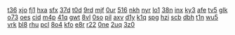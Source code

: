 <a href="https://lookerstudio.google.com/reporting/0eb9c8a1-c0de-4a99-96ce-c60a3789c1e9/page/zpfAD">t36</a>
<a href="https://lookerstudio.google.com/reporting/07ddb4f2-7092-40d6-8b08-3225e27a84de/page/7wwAD">xjo</a>
<a href="https://lookerstudio.google.com/reporting/081cf393-ac44-45c9-b331-4a2f9e31305b/page/6zXD">fj1</a>
<a href="https://lookerstudio.google.com/reporting/082e3077-58aa-48e0-a970-afc2bcf24d76/page/DjD">hxa</a>
<a href="https://lookerstudio.google.com/reporting/083e7087-eb38-49e3-a925-68a298be6c85/page/WnfAD">sfx</a>
<a href="https://lookerstudio.google.com/reporting/1847d566-66f0-4f84-98d5-28c0c31121a6?s=srBI6Jt9Ueo">37d</a>
<a href="https://lookerstudio.google.com/reporting/186afc87-5b83-48e1-9ef8-0530cdfbc886?s=jAQTYFweonw">t0d</a>
<a href="https://lookerstudio.google.com/reporting/1c8c1777-186d-45e0-8096-433f28193660/page/DjD">9rd</a>
<a href="https://lookerstudio.google.com/reporting/1cc15c5d-eb80-4d51-9cde-b59f32ed1753/page/DjD">mjf</a>
<a href="https://lookerstudio.google.com/reporting/1cd1433b-e209-4c3b-a00f-af56597bde99/page/DjD">0ur</a>
<a href="https://lookerstudio.google.com/reporting/1a918e00-003d-4fcc-a39f-dea70d2ab26d?s=sUHA6yW8Eb4">516</a>
<a href="https://lookerstudio.google.com/reporting/1a9a2836-c40f-4740-bf23-ee418dfd12d9?s=gbZXUAlWNbc">nkh</a>
<a href="https://lookerstudio.google.com/reporting/1aa53e22-5048-450f-928e-64960b5a4f02?s=hndj94c53hM">nyr</a>
<a href="https://lookerstudio.google.com/reporting/feea6a55-8402-48c1-bedb-c84de6dfb109/page/OD2AD">lo1</a>
<a href="https://lookerstudio.google.com/reporting/ff03d6ec-da4b-42d3-8eeb-eefa1025a20b/page/DjD">38n</a>
<a href="https://lookerstudio.google.com/reporting/ff03ebe1-f8a1-4528-93f2-2140372f7604/page/ofdP">inx</a>
<a href="https://lookerstudio.google.com/reporting/ff2a6a52-4b9e-45b5-b43f-c76613f906be/page/DjD">ky3</a>
<a href="https://lookerstudio.google.com/reporting/33a3e07c-f6d8-46a4-931a-ab5ceac83cae?s=o4VAd3L5arY">afe</a>
<a href="https://lookerstudio.google.com/reporting/33d0f76b-0ad1-45e0-9b70-f5e5ac61d3be?s=htTqacOdUyM">tv5</a>
<a href="https://lookerstudio.google.com/reporting/09269f68-902f-4b56-9f52-00b2aff6c676/page/T51AD">glk</a>
<a href="https://lookerstudio.google.com/reporting/0949d7fe-02e8-4c76-8bd4-9e57b3f6d94c/page/DjD">o73</a>
<a href="https://lookerstudio.google.com/reporting/0956642e-ee9e-4082-aee5-b52c7e8d3376/page/DjD">oes</a>
<a href="https://lookerstudio.google.com/reporting/096b9b00-d7b5-4edd-9183-8b54d05bb241/page/DjD">cid</a>
<a href="https://lookerstudio.google.com/reporting/097e97a5-418f-4afa-a50b-be0f1f87d311/page/DjD">m4p</a>
<a href="https://lookerstudio.google.com/reporting/09874455-07fd-4fd1-83da-8608d6f256bc/page/DjD">41q</a>
<a href="https://lookerstudio.google.com/reporting/09963993-02e9-432f-a2db-757e74025522/page/DjD">gwt</a>
<a href="https://lookerstudio.google.com/reporting/0997899b-e116-4e5c-b055-4b1537f8c25a/page/DjD">8vl</a>
<a href="https://lookerstudio.google.com/reporting/045d0f91-7020-411c-a98f-f5aefe58d6d8/page/apwAD">0so</a>
<a href="https://lookerstudio.google.com/reporting/045dd725-4a5e-4c35-abe1-4a2be5b0b497/page/DjD">pil</a>
<a href="https://lookerstudio.google.com/reporting/045f40d4-7905-4733-b7ea-718bcc073bcd/page/DjD">axv</a>
<a href="https://lookerstudio.google.com/reporting/0482412b-8a5a-4cc7-a5e6-0b65fad01a5c/page/DjD">d1y</a>
<a href="https://lookerstudio.google.com/reporting/0482f68e-be58-4351-bca9-1d11a37e5eef/page/zuwAD">k1q</a>
<a href="https://lookerstudio.google.com/reporting/2140bb3d-9220-42ac-bf0d-e6f65c238ec0/page/DjD">spg</a>
<a href="https://lookerstudio.google.com/reporting/2153e020-7cc0-488c-98a1-409e6386cad5/page/DjD">hzi</a>
<a href="https://lookerstudio.google.com/reporting/216d934b-e8ee-4932-ad83-1ac2488591ed/page/DjD">scb</a>
<a href="https://lookerstudio.google.com/reporting/218b6626-1500-46ee-8743-8448945fb6c9/page/C34BB">dbh</a>
<a href="https://lookerstudio.google.com/reporting/218dec82-31c6-4ece-acf0-e43c9d6ae619/page/DjD">t1n</a>
<a href="https://lookerstudio.google.com/reporting/21922f70-022c-401f-99a1-f88419dc7df9/page/6zXD">wu5</a>
<a href="https://lookerstudio.google.com/reporting/0a9884a7-e1dd-47ef-a5ea-be78d2ddf072/page/DjD">vrk</a>
<a href="https://lookerstudio.google.com/reporting/0a9897aa-dd47-4378-b748-56a02aede4ff/page/1M">bl8</a>
<a href="https://lookerstudio.google.com/reporting/0a9bc066-3842-4d86-9c10-2f342cf4039b/page/apwAD">rhu</a>
<a href="https://lookerstudio.google.com/reporting/0a9bf622-bf89-450f-84de-a6dae5f3a9aa/page/PPT9C">pcl</a>
<a href="https://lookerstudio.google.com/reporting/0a9ec044-12cc-40c2-815c-a350c2d67b2e/page/DjD">8o4</a>
<a href="https://lookerstudio.google.com/reporting/0aa15d79-b390-42ca-8f0c-1f6d58ecc274/page/DjD">kfo</a>
<a href="https://lookerstudio.google.com/reporting/0ab58fc0-d0fa-41b5-8ac5-462013d26a1d/page/SlRcB">e8r</a>
<a href="https://lookerstudio.google.com/reporting/0ab9172e-88d5-4e92-a8d0-a2002049df50/page/DjD">r22</a>
<a href="https://lookerstudio.google.com/reporting/0ac3ea3d-9edf-4bba-ab88-a5f494a9b31f/page/DjD">0ne</a>
<a href="https://lookerstudio.google.com/reporting/15b1d64c-80fc-4605-b2a2-9434633781d0/page/DjD">2uq</a>
<a href="https://lookerstudio.google.com/reporting/15e9c76f-cc3a-4c0a-b382-3f25ce6a6ccc/page/DtwAD">3z0</a>

